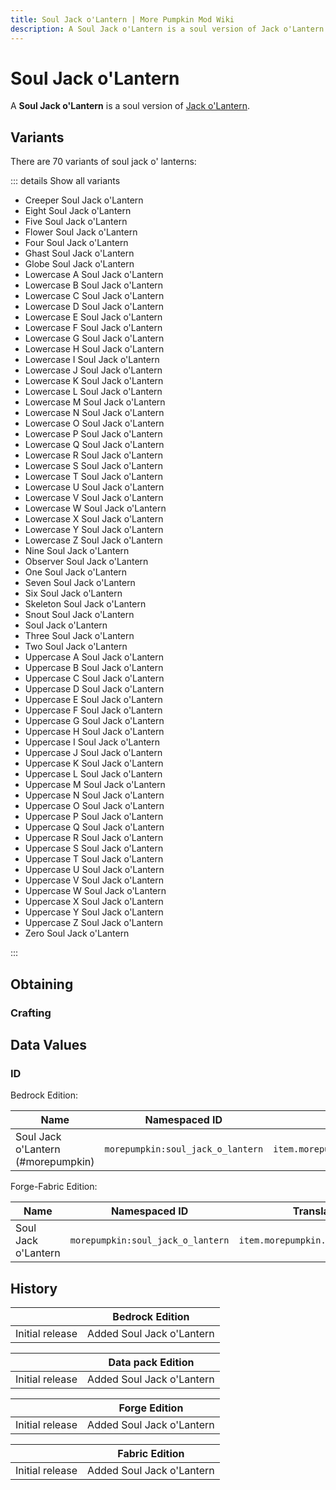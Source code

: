 ```yaml
---
title: Soul Jack o'Lantern | More Pumpkin Mod Wiki
description: A Soul Jack o'Lantern is a soul version of Jack o'Lantern.
---
```


# Soul Jack o'Lantern

A **Soul Jack o'Lantern** is a soul version of [Jack o'Lantern](https://minecraft.wiki/w/Jack_o%27Lantern).

## Variants

There are 70 variants of soul jack o' lanterns:

::: details Show all variants

- Creeper Soul Jack o'Lantern
- Eight Soul Jack o'Lantern
- Five Soul Jack o'Lantern
- Flower Soul Jack o'Lantern
- Four Soul Jack o'Lantern
- Ghast Soul Jack o'Lantern
- Globe Soul Jack o'Lantern
- Lowercase A Soul Jack o'Lantern
- Lowercase B Soul Jack o'Lantern
- Lowercase C Soul Jack o'Lantern
- Lowercase D Soul Jack o'Lantern
- Lowercase E Soul Jack o'Lantern
- Lowercase F Soul Jack o'Lantern
- Lowercase G Soul Jack o'Lantern
- Lowercase H Soul Jack o'Lantern
- Lowercase I Soul Jack o'Lantern
- Lowercase J Soul Jack o'Lantern
- Lowercase K Soul Jack o'Lantern
- Lowercase L Soul Jack o'Lantern
- Lowercase M Soul Jack o'Lantern
- Lowercase N Soul Jack o'Lantern
- Lowercase O Soul Jack o'Lantern
- Lowercase P Soul Jack o'Lantern
- Lowercase Q Soul Jack o'Lantern
- Lowercase R Soul Jack o'Lantern
- Lowercase S Soul Jack o'Lantern
- Lowercase T Soul Jack o'Lantern
- Lowercase U Soul Jack o'Lantern
- Lowercase V Soul Jack o'Lantern
- Lowercase W Soul Jack o'Lantern
- Lowercase X Soul Jack o'Lantern
- Lowercase Y Soul Jack o'Lantern
- Lowercase Z Soul Jack o'Lantern
- Nine Soul Jack o'Lantern
- Observer Soul Jack o'Lantern
- One Soul Jack o'Lantern
- Seven Soul Jack o'Lantern
- Six Soul Jack o'Lantern
- Skeleton Soul Jack o'Lantern
- Snout Soul Jack o'Lantern
- Soul Jack o'Lantern
- Three Soul Jack o'Lantern
- Two Soul Jack o'Lantern
- Uppercase A Soul Jack o'Lantern
- Uppercase B Soul Jack o'Lantern
- Uppercase C Soul Jack o'Lantern
- Uppercase D Soul Jack o'Lantern
- Uppercase E Soul Jack o'Lantern
- Uppercase F Soul Jack o'Lantern
- Uppercase G Soul Jack o'Lantern
- Uppercase H Soul Jack o'Lantern
- Uppercase I Soul Jack o'Lantern
- Uppercase J Soul Jack o'Lantern
- Uppercase K Soul Jack o'Lantern
- Uppercase L Soul Jack o'Lantern
- Uppercase M Soul Jack o'Lantern
- Uppercase N Soul Jack o'Lantern
- Uppercase O Soul Jack o'Lantern
- Uppercase P Soul Jack o'Lantern
- Uppercase Q Soul Jack o'Lantern
- Uppercase R Soul Jack o'Lantern
- Uppercase S Soul Jack o'Lantern
- Uppercase T Soul Jack o'Lantern
- Uppercase U Soul Jack o'Lantern
- Uppercase V Soul Jack o'Lantern
- Uppercase W Soul Jack o'Lantern
- Uppercase X Soul Jack o'Lantern
- Uppercase Y Soul Jack o'Lantern
- Uppercase Z Soul Jack o'Lantern
- Zero Soul Jack o'Lantern

:::

## Obtaining

### Crafting

<ShapedRecipe
a1="" b1="" c1=""
a2="" b2="carved_pumpkin" c2=""
a3="" b3="soul_torch" c3=""
output="morepumpkin:soul_jack_o_lantern"
:count="1"/>

## Data Values

### ID

Bedrock Edition:

| Name                               | Namespaced ID                     | Translation Key                        |
| ---------------------------------- | --------------------------------- | -------------------------------------- |
| Soul Jack o'Lantern (#morepumpkin) | `morepumpkin:soul_jack_o_lantern` | `item.morepumpkin:soul_jack_o_lantern` |

Forge-Fabric Edition:

| Name                | Namespaced ID                     | Translation Key                        |
| ------------------- | --------------------------------- | -------------------------------------- |
| Soul Jack o'Lantern | `morepumpkin:soul_jack_o_lantern` | `item.morepumpkin.soul_jack_o_lantern` |

## History

|                 | Bedrock Edition           |
| --------------- | ------------------------- |
| Initial release | Added Soul Jack o'Lantern |

|                 | Data pack Edition         |
| --------------- | ------------------------- |
| Initial release | Added Soul Jack o'Lantern |

|                 | Forge Edition             |
| --------------- | ------------------------- |
| Initial release | Added Soul Jack o'Lantern |

|                 | Fabric Edition            |
| --------------- | ------------------------- |
| Initial release | Added Soul Jack o'Lantern |

